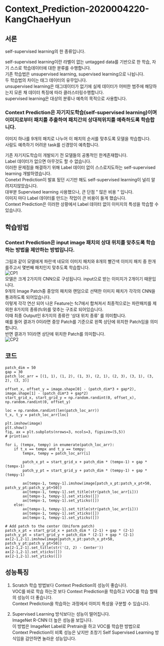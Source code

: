 # Context_Prediction-2020004220-KangChaeHyun
## 서론
self-supervised learning의 한 종류입니다.<br/>

self-supervised learning이란 라벨이 없는 untagged data를 기반으로 한 학습, 자기 스스로 학습데이터에 대한 분류를 수행합니다.<br/>
기존 학습법은 unsupervised learning, supervised learning으로 나뉩니다. <br/>
두 학습법의 차이는 태그 데이터의 유무입니다.<br/>
unsupervised learning은 태그데이터가 없기에 실제 데이터가 어떠한 범주에 해당하는지 모른 채 데이터 특징에 따라 클러스터링수행합니다.<br/>
supervised learning은 대상의 분류나 예측의 목적으로 사용합니다.<br/>

### Context Prediction은 자기지도학습(self-supervised learning)이며 이미지로부터 패치를 추출하여 패치간의 상대적위치를 예측하도록 학습합니다.<br/>
이미지 하나를 9개의 패치로 나누어 이 패치의 순서를 맞추도록 모델을 학습합니다.<br/>
사람도 예측하기 어려운 task를 신경망이 예측합니다. <br/>

기존 자기지도학습이 개발되기 전 모델들의 공통적인 한계존재합니다.<br/>
Label 데이터가 없으면 아무것도 할 수 없습니다.<br/>
이러한 문제점을 해결하기 위해 Label 데이터 없이 스스로지도하는 self-supervised learning 개발하였습니다.<br/>
Conetxt Prediction이 발표 됬던 시기만 해도 self-supervised learning이 널리 알려지지않았습니다.<br/>
대부분 Supervised learning 사용했으나, 큰 단점 " 많은 비용 " 입니다. <br/>
이미지 마다 Label 데이터를 만드는 작업이 큰 비용이 들게 했습니다. <br/>
Context Prediction은 이러한 상황에서 Label 데이터 없이 이미지의 특성을 학습할 수 있습니다. <br/>
## 학습방법
### Context Prediction은 input image 패치의 상대 위치를 맞추도록 학습하는 방법을 제안하는 방법입니다.<br/>
그림과 같이 모델에게 파란색 네모의 이미지 패치와 8개의 빨간색 이미지 패치 중 한개를주고서 몇번째 패치인지 맞추도록 학습합니다.<br/>
![CP1](https://github.com/chaehyun01/Context_Prediction/assets/146818726/39e97660-633c-4806-bad8-f64f2ed23177)<br/>
모델은 크게 2가지의 CNN으로 구성됩니다. input으로 받는 이미지가 2개이기 때문입니다.<br/>
9개의 Image Patch중 중앙의 패치와 랜덤으로 선택한 이미지 패치가 각각의 CNN을 통과하도록 되어있습니다. <br/>이렇게 각각 연산 되어 나온 Feature는 fc7에서 합쳐져서 최종적으로는 파란패치를 제외한 8가지의 종류(fc9)를 맞추는 구조로 되어있습니다.<br/>
이때 최종 Output인 8가지의 종류란 ‘상대 위치 종류’ 를 의미합니다. <br/>
예를 들어 결과가 0이라면 중앙 Patch를 기준으로 왼쪽 상단에 위치한 Patch임을 의미합니다. <br/>
반면 결과가 1이라면 상단에 위치한 Patch를 의미합니다. <br/>
![CP2](https://github.com/chaehyun01/Context_Prediction/assets/146818726/1ff42ea0-2ead-4270-b680-5874a55d91ce)
<br/>
## 코드
```
patch_dim = 50
gap = 30
patch_loc_arr = [(1, 1), (1, 2), (1, 3), (2, 1), (2, 3), (3, 1), (3, 2), (3, 3)]

offset_x, offset_y = image.shape[0] - (patch_dim*3 + gap*2), image.shape[1] - (patch_dim*3 + gap*2)
start_grid_x, start_grid_y = np.random.randint(0, offset_x), np.random.randint(0, offset_y)

loc = np.random.randint(len(patch_loc_arr))
t_x, t_y = patch_loc_arr[loc]

plt.imshow(image)
plt.show()
fig, ax = plt.subplots(nrows=3, ncols=3, figsize=(5,5))
# print(ax)

for i, (tempx, tempy) in enumerate(patch_loc_arr):
    if t_x == tempx and t_y == tempy:
        tempx, tempy = patch_loc_arr[i]

        patch_x_pt = start_grid_x + patch_dim * (tempx-1) + gap * (tempx-1)
        patch_y_pt = start_grid_y + patch_dim * (tempy-1) + gap * (tempy-1)

        ax[tempx-1, tempy-1].imshow(image[patch_x_pt:patch_x_pt+50, patch_y_pt:patch_y_pt+50])
        ax[tempx-1, tempy-1].set_title(str(patch_loc_arr[i]))
        ax[tempx-1, tempy-1].set_xticks([])
        ax[tempx-1, tempy-1].set_yticks([])
    else:
        ax[tempx-1, tempy-1].set_title(str(patch_loc_arr[i]))
        ax[tempx-1, tempy-1].set_xticks([])
        ax[tempx-1, tempy-1].set_yticks([])

# Add patch to the center (Uniform patch)
patch_x_pt = start_grid_x + patch_dim * (2-1) + gap * (2-1)
patch_y_pt = start_grid_y + patch_dim * (2-1) + gap * (2-1)
ax[2-1,2-1].imshow(image[patch_x_pt:patch_x_pt+50, patch_y_pt:patch_y_pt+50])
ax[2-1,2-1].set_title(str('(2, 2) - Center'))
ax[2-1,2-1].set_xticks([])
ax[2-1,2-1].set_yticks([])
```

## 성능특징
1.  Scratch 학습 방법보다 Context Prediction의 성능이 좋습니다.<br/>
VOC를 바로 학습 하는것 보다 Context Prediction을 학습하고 VOC를 학습 할때의 성능이 더 좋습니다.<br/>
Context Prediction을 학습하는 과정에서 이미지 특성을 구분할 수 있습니다.<br/>

2. Supervised Learning 방식보다는 성능이 떨어집니다.<br/>
ImageNet R-CNN 더 높은 성능을 보입니다.<br/>
이 방법은 ImageNet Label로 Pretrain을 하고 VOC를 학습한 방법으로<br/>
Context Prediction이 비록 성능은 낮지만 초창기 Self Supervised Learning 방식임을 감안하면 놀라운 성능입니다.
